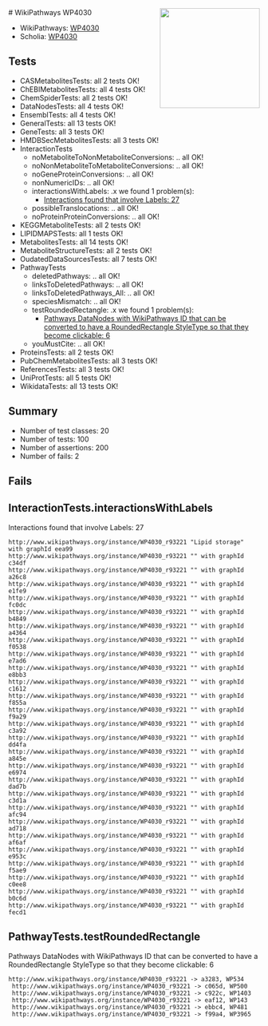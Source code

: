 <img style="float: right; width: 200px" src="https://upload.wikimedia.org/wikipedia/commons/thumb/8/83/Wplogo_with_text_500.png/640px-Wplogo_with_text_500.png" />
# WikiPathways WP4030

* WikiPathways: [WP4030](https://new.wikipathways.org/pathways/WP4030)
* Scholia: [WP4030](https://scholia.toolforge.org/wikipathways/WP4030)
## Tests
* CASMetabolitesTests: all 2 tests OK!
* ChEBIMetabolitesTests: all 4 tests OK!
* ChemSpiderTests: all 2 tests OK!
* DataNodesTests: all 4 tests OK!
* EnsemblTests: all 4 tests OK!
* GeneralTests: all 13 tests OK!
* GeneTests: all 3 tests OK!
* HMDBSecMetabolitesTests: all 3 tests OK!
* InteractionTests
    * noMetaboliteToNonMetaboliteConversions: .. all OK!
    * noNonMetaboliteToMetaboliteConversions: .. all OK!
    * noGeneProteinConversions: .. all OK!
    * nonNumericIDs: .. all OK!
    * interactionsWithLabels: .x we found 1 problem(s):
        * [Interactions found that involve Labels: 27](#fe97a8de)
    * possibleTranslocations: .. all OK!
    * noProteinProteinConversions: .. all OK!
* KEGGMetaboliteTests: all 2 tests OK!
* LIPIDMAPSTests: all 1 tests OK!
* MetabolitesTests: all 14 tests OK!
* MetaboliteStructureTests: all 2 tests OK!
* OudatedDataSourcesTests: all 7 tests OK!
* PathwayTests
    * deletedPathways: .. all OK!
    * linksToDeletedPathways: .. all OK!
    * linksToDeletedPathways_All: .. all OK!
    * speciesMismatch: .. all OK!
    * testRoundedRectangle: .x we found 1 problem(s):
        * [Pathways DataNodes with WikiPathways ID that can be converted to have a RoundedRectangle StyleType so that they become clickable: 6](#9fbad3d0)
    * youMustCite: .. all OK!
* ProteinsTests: all 2 tests OK!
* PubChemMetabolitesTests: all 3 tests OK!
* ReferencesTests: all 3 tests OK!
* UniProtTests: all 5 tests OK!
* WikidataTests: all 13 tests OK!


## Summary

* Number of test classes: 20
* Number of tests: 100
* Number of assertions: 200
* Number of fails: 2

## Fails

<a name="fe97a8de" />

## InteractionTests.interactionsWithLabels

Interactions found that involve Labels: 27
```
http://www.wikipathways.org/instance/WP4030_r93221 "Lipid storage" with graphId eea99
http://www.wikipathways.org/instance/WP4030_r93221 "" with graphId c34df
http://www.wikipathways.org/instance/WP4030_r93221 "" with graphId a26c8
http://www.wikipathways.org/instance/WP4030_r93221 "" with graphId e1fe9
http://www.wikipathways.org/instance/WP4030_r93221 "" with graphId fc0dc
http://www.wikipathways.org/instance/WP4030_r93221 "" with graphId b4849
http://www.wikipathways.org/instance/WP4030_r93221 "" with graphId a4364
http://www.wikipathways.org/instance/WP4030_r93221 "" with graphId f0538
http://www.wikipathways.org/instance/WP4030_r93221 "" with graphId e7ad6
http://www.wikipathways.org/instance/WP4030_r93221 "" with graphId e8bb3
http://www.wikipathways.org/instance/WP4030_r93221 "" with graphId c1612
http://www.wikipathways.org/instance/WP4030_r93221 "" with graphId f855a
http://www.wikipathways.org/instance/WP4030_r93221 "" with graphId f9a29
http://www.wikipathways.org/instance/WP4030_r93221 "" with graphId c3a92
http://www.wikipathways.org/instance/WP4030_r93221 "" with graphId dd4fa
http://www.wikipathways.org/instance/WP4030_r93221 "" with graphId a845e
http://www.wikipathways.org/instance/WP4030_r93221 "" with graphId e6974
http://www.wikipathways.org/instance/WP4030_r93221 "" with graphId dad7b
http://www.wikipathways.org/instance/WP4030_r93221 "" with graphId c3d1a
http://www.wikipathways.org/instance/WP4030_r93221 "" with graphId afc94
http://www.wikipathways.org/instance/WP4030_r93221 "" with graphId ad718
http://www.wikipathways.org/instance/WP4030_r93221 "" with graphId af6af
http://www.wikipathways.org/instance/WP4030_r93221 "" with graphId e953c
http://www.wikipathways.org/instance/WP4030_r93221 "" with graphId f5ae9
http://www.wikipathways.org/instance/WP4030_r93221 "" with graphId c0ee8
http://www.wikipathways.org/instance/WP4030_r93221 "" with graphId b0c6d
http://www.wikipathways.org/instance/WP4030_r93221 "" with graphId fecd1
```

<a name="9fbad3d0" />

## PathwayTests.testRoundedRectangle

Pathways DataNodes with WikiPathways ID that can be converted to have a RoundedRectangle StyleType so that they become clickable: 6
```
http://www.wikipathways.org/instance/WP4030_r93221 -> a3283, WP534
 http://www.wikipathways.org/instance/WP4030_r93221 -> c065d, WP500
 http://www.wikipathways.org/instance/WP4030_r93221 -> c922c, WP1403
 http://www.wikipathways.org/instance/WP4030_r93221 -> eaf12, WP143
 http://www.wikipathways.org/instance/WP4030_r93221 -> ebbc4, WP481
 http://www.wikipathways.org/instance/WP4030_r93221 -> f99a4, WP3965
 ```

